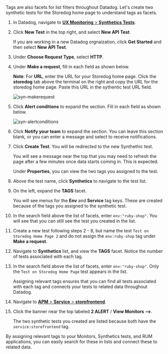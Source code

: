 Tags are also facets for list filters throughout Datadog. Let's create two synthetic tests for the Storedog home page to understand tags as facets.  

1. In Datadog, navigate to <a href="https://app.datadoghq.com/synthetics/list" target="_datadog">**UX Monitoring** > **Synthetics Tests**</a>.

2. Click **New Test** in the top right, and select **New API Test**. <p> If you are working in a new Datadog orgnaization, click **Get Started** and then select **New API Test**.

3. Under **Choose Request Type**, select **HTTP**.

4. Under **Make a request**, fill in each field as shown below. <p> **Note**: For **URL**, enter the URL for your Storedog home page. Click the **storedog** tab above the terminal on the right and copy the URL for the storedog home page. Paste this URL in the sythentic test URL field.<p>![syn-makerequest](apptagging/assets/syn-makerequest.png)

5. Click **Alert conditions** to expand the section. Fill in each field as shown below. <p>![syn-alertconditions](apptagging/assets/syn-alertconditions.png)

6. Click **Notify your team** to expand the section. You can leave this section blank, or you can enter a message and select to receive notifications.

7. Click **Create Test**. You will be redirected to the new Synthethic test. <p> You will see a message near the top that you may need to refresh the page after a few minutes once data starts coming in. This is expected. <p> Under **Properties**, you can view the two tags you assigned to the test.

8. Above the test name, click **Synthetics** to navigate to the test list.

9. On the left, expand the **TAGS** facet. <p>You will see menus for the **Env** and **Service** tag keys. These are created because of the tags you assigned to the synthetic test.

10. In the search field above the list of facets, enter `env:"ruby-shop"`. You will see that you can still see the test you created in the list.

11. Create a new test following steps 2 - 8, but name the test `Test on Storedog Home Page 2` and do not assign the `env:ruby-shop` tag under **Make a request**.

12. Navigate to **Synthetics** list, and view the **TAGS** facet. Notice the number of tests associated with each tag.

13.  In the search field above the list of facets, enter `env:"ruby-shop"`. Only the `Test on Storedog Home Page` test appears in the list.<p>Assigning relevant tags ensures that you can find all tests associated with each tag and connects your tests to related data throughout Datadog.

14. Navigate to <a href="https://app.datadoghq.com/apm/service/storefrontend/rack.request" target="_datadog">**APM** > **Service** > **storefrontend**</a>.

15. Click the banner near the top labeled **2 ALERT** / **View Monitors -->**. <p>The two synthetic tests you created are listed because both have the `service:storefrontend` tag.

By assigning relevant tags to your Monitors, Synthetics tests, and RUM applications, you can easily search for these in lists and connect these to related data. 